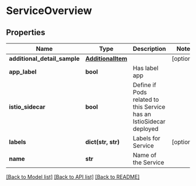 # ServiceOverview

## Properties
Name | Type | Description | Notes
------------ | ------------- | ------------- | -------------
**additional_detail_sample** | [**AdditionalItem**](AdditionalItem.md) |  | [optional] 
**app_label** | **bool** | Has label app | 
**istio_sidecar** | **bool** | Define if Pods related to this Service has an IstioSidecar deployed | 
**labels** | **dict(str, str)** | Labels for Service | [optional] 
**name** | **str** | Name of the Service | 

[[Back to Model list]](../README.md#documentation-for-models) [[Back to API list]](../README.md#documentation-for-api-endpoints) [[Back to README]](../README.md)

